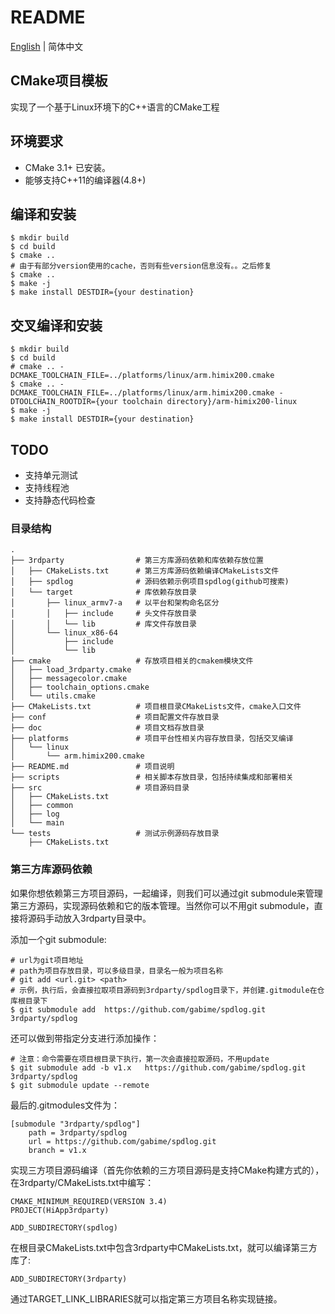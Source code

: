 # README

[English](./README.md) | 简体中文

## CMake项目模板

实现了一个基于Linux环境下的C++语言的CMake工程

## 环境要求

- CMake 3.1+ 已安装。
- 能够支持C++11的编译器(4.8+)

## 编译和安装

```
$ mkdir build
$ cd build
$ cmake ..
# 由于有部分version使用的cache，否则有些version信息没有。。之后修复
$ cmake ..
$ make -j
$ make install DESTDIR={your destination}
```

## 交叉编译和安装

```
$ mkdir build
$ cd build
# cmake .. -DCMAKE_TOOLCHAIN_FILE=../platforms/linux/arm.himix200.cmake
$ cmake .. -DCMAKE_TOOLCHAIN_FILE=../platforms/linux/arm.himix200.cmake -DTOOLCHAIN_ROOTDIR={your toolchain directory}/arm-himix200-linux
$ make -j
$ make install DESTDIR={your destination}
```

## TODO

- 支持单元测试
- 支持线程池
- 支持静态代码检查

### 目录结构

```
.
├── 3rdparty                # 第三方库源码依赖和库依赖存放位置
│   ├── CMakeLists.txt      # 第三方库源码依赖编译CMakeLists文件
│   ├── spdlog              # 源码依赖示例项目spdlog(github可搜索)
│   └── target              # 库依赖存放目录
│       ├── linux_armv7-a   # 以平台和架构命名区分
│       │   ├── include     # 头文件存放目录
│       │   └── lib         # 库文件存放目录
│       └── linux_x86-64
│           ├── include
│           └── lib
├── cmake                   # 存放项目相关的cmakem模块文件
│   ├── load_3rdparty.cmake
│   ├── messagecolor.cmake
│   ├── toolchain_options.cmake
│   └── utils.cmake
├── CMakeLists.txt          # 项目根目录CMakeLists文件，cmake入口文件
├── conf                    # 项目配置文件存放目录
├── doc                     # 项目文档存放目录
├── platforms               # 项目平台性相关内容存放目录，包括交叉编译
│   └── linux
│       └── arm.himix200.cmake
├── README.md               # 项目说明
├── scripts                 # 相关脚本存放目录，包括持续集成和部署相关
├── src                     # 项目源码目录
│   ├── CMakeLists.txt
│   ├── common
│   ├── log
│   └── main
└── tests                   # 测试示例源码存放目录
    ├── CMakeLists.txt
```

### 第三方库源码依赖

如果你想依赖第三方项目源码，一起编译，则我们可以通过git submodule来管理第三方源码，实现源码依赖和它的版本管理。当然你可以不用git submodule，直接将源码手动放入3rdparty目录中。

添加一个git submodule:

```
# url为git项目地址
# path为项目存放目录，可以多级目录，目录名一般为项目名称
# git add <url.git> <path>
# 示例，执行后，会直接拉取项目源码到3rdparty/spdlog目录下，并创建.gitmodule在仓库根目录下
$ git submodule add  https://github.com/gabime/spdlog.git 3rdparty/spdlog
```

还可以做到带指定分支进行添加操作：

```
# 注意：命令需要在项目根目录下执行，第一次会直接拉取源码，不用update
$ git submodule add -b v1.x   https://github.com/gabime/spdlog.git 3rdparty/spdlog
$ git submodule update --remote
```

最后的.gitmodules文件为：

```
[submodule "3rdparty/spdlog"]
    path = 3rdparty/spdlog                                                   
    url = https://github.com/gabime/spdlog.git 
    branch = v1.x
```

实现三方项目源码编译（首先你依赖的三方项目源码是支持CMake构建方式的），在3rdparty/CMakeLists.txt中编写：

```
CMAKE_MINIMUM_REQUIRED(VERSION 3.4)                                             
PROJECT(HiApp3rdparty)

ADD_SUBDIRECTORY(spdlog)
```

在根目录CMakeLists.txt中包含3rdparty中CMakeLists.txt，就可以编译第三方库了:

```
ADD_SUBDIRECTORY(3rdparty)
```

通过TARGET_LINK_LIBRARIES就可以指定第三方项目名称实现链接。

